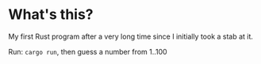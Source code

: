 # What's this?

My first Rust program after a very long time since I initially took a stab at it.

Run: `cargo run`, then guess a number from 1..100